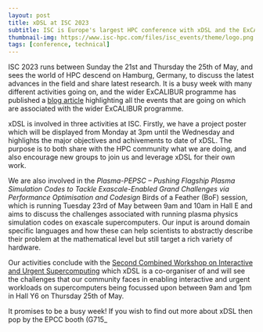 ```yaml
---
layout: post
title: xDSL at ISC 2023
subtitle: ISC is Europe's largest HPC conference with xDSL and the ExCALIBUR programme having a busy week!
thumbnail-img: https://www.isc-hpc.com/files/isc_events/theme/logo.png
tags: [conference, technical]
---
```


ISC 2023 runs between Sunday the 21st and Thursday the 25th of May, and sees the world of HPC descend on Hamburg, Germany, to discuss the latest advances in the field and share latest research. It is a busy week with many different activities going on, and the wider ExCALIBUR programme has published a <a href="https://excalibur.ac.uk/excalibur-events-isc-23/">blog article</a> highlighting all the events that are going on which are associated with the wider ExCALIBUR programme.

xDSL is involved in three activities at ISC. Firstly, we have a project poster which will be displayed from Monday at 3pm until the Wednesday and highlights the major objectives and achivements to date of xDSL. The purpose is to both share with the HPC community what we are doing, and also encourage new groups to join us and leverage xDSL for their own work.

We are also involved in the _Plasma-PEPSC – Pushing Flagship Plasma Simulation Codes to Tackle Exascale-Enabled Grand Challenges via Performance Optimisation and Codesign_ Birds of a Feather (BoF) session, which is running Tuesday 23rd of May between 9am and 10am in Hall E and aims to discuss the challenges associated with running plasma physics simulation codes on exascale supercomputers. Our input is around domain specific languages and how these can help scientists to abstractly describe their problem at the mathematical level but still target a rich variety of hardware.

Our activities conclude with the <a href="https://www.interactivehpc.com/">Second Combined Workshop on Interactive and Urgent Supercomputing</a> which xDSL is a co-organiser of and will see the challenges that our community faces in enabling interactive and urgent workloads on supercomputers being focussed upon between 9am and 1pm in Hall Y6 on Thursday 25th of May.

It promises to be a busy week! If you wish to find out more about xDSL then pop by the EPCC booth (G715_
